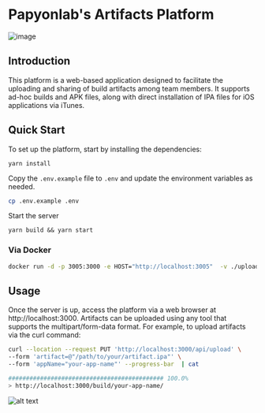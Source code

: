 # Papyonlab's Artifacts Platform

![image](https://github.com/papyon-apps/appload/assets/22038798/14bdaaf6-85b5-4b5b-adb7-7b9040e0d32e)

## Introduction


This platform is a web-based application designed to facilitate the uploading and sharing of build artifacts among team members. It supports ad-hoc builds and APK files, along with direct installation of IPA files for iOS applications via iTunes.

## Quick Start

To set up the platform, start by installing the dependencies:

```
yarn install
```

Copy the `.env.example` file to `.env` and update the environment variables as needed.

```bash
cp .env.example .env
```

Start the server

```
yarn build && yarn start
```

### Via Docker

```bash
docker run -d -p 3005:3000 -e HOST="http://localhost:3005"  -v ./uploads:/app/uploads papyonlab/appload
```




## Usage

Once the server is up, access the platform via a web browser at http://localhost:3000. Artifacts can be uploaded using any tool that supports the multipart/form-data format. For example, to upload artifacts via the curl command:

```bash
curl --location --request PUT 'http://localhost:3000/api/upload' \
--form 'artifact=@"/path/to/your/artifact.ipa"' \
--form 'appName="your-app-name"' --progress-bar  | cat

############################################ 100.0%
> http://localhost:3000/build/your-app-name/
```

![alt text](image.png)
